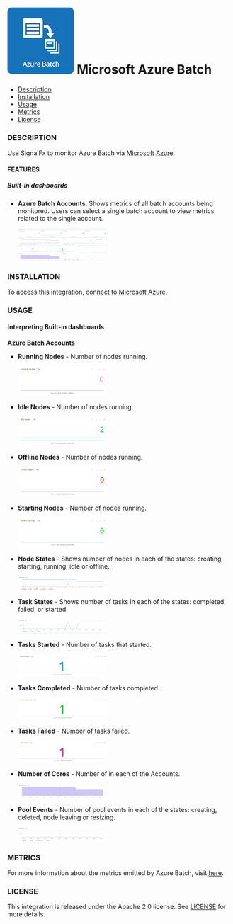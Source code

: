 # ![](./img/integrations_azurebatch.png) Microsoft Azure Batch

- [Description](#description)
- [Installation](#installation)
- [Usage](#usage)
- [Metrics](#metrics)
- [License](#license)

### DESCRIPTION

Use SignalFx to monitor Azure Batch via [Microsoft Azure](https://github.com/signalfx/integrations/tree/master/azure)[](sfx_link:azure).

#### FEATURES

##### Built-in dashboards

- **Azure Batch Accounts**: Shows metrics of all batch accounts being monitored. Users can select a single batch account to view metrics related to the single account.

  [<img src='./img/batch.png' width=200px>](./img/batch.png)

### INSTALLATION

To access this integration, [connect to Microsoft Azure](https://github.com/signalfx/integrations/tree/master/azure)[](sfx_link:azure).

### USAGE

#### Interpreting Built-in dashboards

**Azure Batch Accounts**

- **Running Nodes** - Number of nodes running.

  [<img src='./img/batch.running.nodes.png' width=200px>](./img/batch.running.nodes.png)

- **Idle Nodes** - Number of nodes running.

  [<img src='./img/batch.idle.nodes.png' width=200px>](./img/batch.idle.nodes.png)

- **Offline Nodes** - Number of nodes running.

  [<img src='./img/batch.offline.nodes.png' width=200px>](./img/batch.offline.nodes.png)

- **Starting Nodes** - Number of nodes running.

  [<img src='./img/batch.starting.nodes.png' width=200px>](./img/batch.starting.nodes.png)

- **Node States** - Shows number of nodes in each of the states: creating, starting, running, idle or offline.

  [<img src='./img/batch.node.states.png' width=200px>](./img/batch.node.states.png)

- **Task States** - Shows number of tasks in each of the states: completed, failed, or started.

  [<img src='./img/batch.task.states.png' width=200px>](./img/batch.task.states.png)

- **Tasks Started** - Number of tasks that started.

  [<img src='./img/batch.tasks.started.png' width=200px>](./img/batch.tasks.started.png)

- **Tasks Completed** - Number of tasks completed.

  [<img src='./img/batch.tasks.completed.png' width=200px>](./img/batch.tasks.completed.png)

- **Tasks Failed** - Number of tasks failed.

  [<img src='./img/batch.tasks.failed.png' width=200px>](./img/batch.tasks.failed.png)

- **Number of Cores** - Number of in each of the Accounts.

  [<img src='./img/batch.cores.png' width=200px>](./img/batch.cores.png)

- **Pool Events** - Number of pool events in each of the states: creating, deleted, node leaving or resizing.

  [<img src='./img/batch.pool.events.png' width=200px>](./img/batch.pool.events.png)



### METRICS

For more information about the metrics emitted by Azure Batch, visit [here](https://docs.microsoft.com/en-us/azure/monitoring-and-diagnostics/monitoring-supported-metrics#microsoftbatchbatchaccounts).

### LICENSE

This integration is released under the Apache 2.0 license. See [LICENSE](./LICENSE) for more details.
